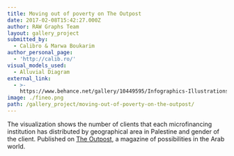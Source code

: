 ```yaml
---
title: Moving out of poverty on The Outpost
date: 2017-02-08T15:42:27.000Z
author: RAW Graphs Team
layout: gallery_project
submitted_by:
  - Calibro & Marwa Boukarim
author_personal_page:
  - 'http://calib.ro/'
visual_models_used:
  - Alluvial Diagram
external_link:
  - >-
    https://www.behance.net/gallery/10449595/Infographics-Illustrations-The-Outpost-01
image: ./fineo.png
path: /gallery_project/moving-out-of-poverty-on-the-outpost/
---
```


  The visualization shows the number of clients that each microfinancing institution has distributed by geographical area in Palestine and gender of the client. Published on <a href="http://www.the-outpost.com/">The Outpost,</a> a magazine of possibilities in the Arab world.
